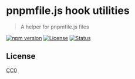 # pnpmfile.js hook utilities

> A helper for pnpmfile.js files

[![npm version](https://img.shields.io/npm/v/@pnpm/hook-utils.svg)](https://www.npmjs.com/package/@pnpm/hook-utils)
[![License](https://img.shields.io/github/license/pnpm/hook-utils)](https://github.com/pnpm/hook-utils/blob/master/LICENSE)
[![Status](https://img.shields.io/travis/com/pnpm/hook-utils/master.svg)](https://travis-ci.com/pnpm/hook-utils "See test builds")

## License

[CC0](https://github.com/pnpm/hook-utils/blob/master/LICENSE)

